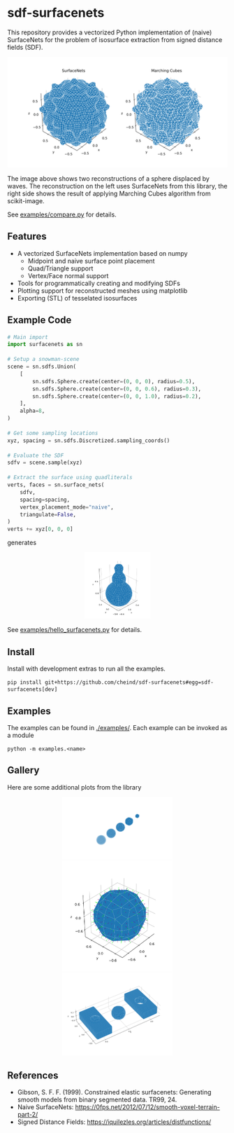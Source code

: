 # sdf-surfacenets

This repository provides a vectorized Python implementation of (naive) SurfaceNets for the problem of isosurface extraction from signed distance fields (SDF).

<div align="center">
<img src="doc/surfacenets.svg">
</div>

The image above shows two reconstructions of a sphere displaced by waves. The reconstruction on the left uses SurfaceNets from this library, the right side shows the result of applying Marching Cubes algorithm from scikit-image.

See [examples/compare.py](examples/compare.py) for details.

## Features

-   A vectorized SurfaceNets implementation based on numpy
    -   Midpoint and naive surface point placement
    -   Quad/Triangle support
    -   Vertex/Face normal support
-   Tools for programmatically creating and modifying SDFs
-   Plotting support for reconstructed meshes using matplotlib
-   Exporting (STL) of tesselated isosurfaces

## Example Code

```python
# Main import
import surfacenets as sn

# Setup a snowman-scene
scene = sn.sdfs.Union(
    [
        sn.sdfs.Sphere.create(center=(0, 0, 0), radius=0.5),
        sn.sdfs.Sphere.create(center=(0, 0, 0.6), radius=0.3),
        sn.sdfs.Sphere.create(center=(0, 0, 1.0), radius=0.2),
    ],
    alpha=8,
)

# Get some sampling locations
xyz, spacing = sn.sdfs.Discretized.sampling_coords()

# Evaluate the SDF
sdfv = scene.sample(xyz)

# Extract the surface using quadliterals
verts, faces = sn.surface_nets(
    sdfv,
    spacing=spacing,
    vertex_placement_mode="naive",
    triangulate=False,
)
verts += xyz[0, 0, 0]
```

generates

<div align="center">
<img src="doc/hello_surfacenets.svg" width="30%">
</div>

See [examples/hello_surfacenets.py](examples/hello_surfacenets.py) for details.

## Install

Install with development extras to run all the examples.

```
pip install git+https://github.com/cheind/sdf-surfacenets#egg=sdf-surfacenets[dev]
```

## Examples

The examples can be found in [./examples/](./examples/). Each example can be invoked as a module

```
python -m examples.<name>
```

## Gallery

Here are some additional plots from the library

<div align="center">
<img src="doc/lods.svg" width="50%">
</div>
<div align="center">
<img src="doc/normals.svg" width="50%">
</div>
<div align="center">
<img src="doc/bool.svg" width="50%">
</div>

## References

-   Gibson, S. F. F. (1999). Constrained elastic surfacenets: Generating smooth models from binary segmented data. TR99, 24.
-   Naive SurfaceNets: https://0fps.net/2012/07/12/smooth-voxel-terrain-part-2/
-   Signed Distance Fields: https://iquilezles.org/articles/distfunctions/
